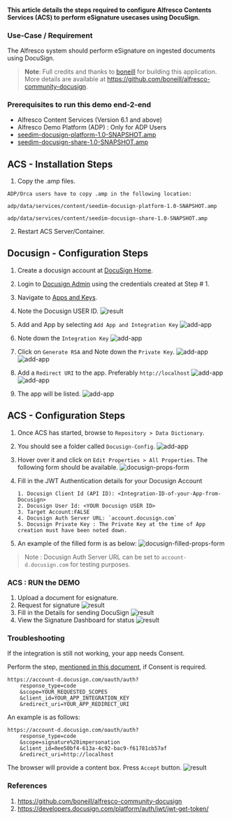 #### This article details the steps required to configure Alfresco Contents Services (ACS) to perform eSignature usecases using DocuSign.

### Use-Case / Requirement
The Alfresco system should perform eSignature on ingested documents using DocuSign.

> **Note**: Full credits and thanks to [boneill](https://github.com/boneill) for building this application. More details are available at https://github.com/boneill/alfresco-community-docusign.

### Prerequisites to run this demo end-2-end

* Alfresco Content Services (Version 6.1 and above)
* Alfresco Demo Platform (ADP) : Only for ADP Users
* [seedim-docusign-platform-1.0-SNAPSHOT.amp](assets/seedim-docusign-platform-1.0-SNAPSHOT.amp)
* [seedim-docusign-share-1.0-SNAPSHOT.amp](assets/seedim-docusign-share-1.0-SNAPSHOT.amp)
  
## ACS - Installation Steps

1. Copy the .amp files.
```
ADP/Orca users have to copy .amp in the following location:

adp/data/services/content/seedim-docusign-platform-1.0-SNAPSHOT.amp

adp/data/services/content/seedim-docusign-share-1.0-SNAPSHOT.amp

```
2. Restart ACS Server/Container.

## Docusign - Configuration Steps

1. Create a docusign account at [DocuSign Home](https://account.docusign.com/#/username).
2. Login to [Docusign Admin](https://admindemo.docusign.com/admin-dashboard) using the credentials created at Step # 1.
3. Navigate to [Apps and Keys](https://admindemo.docusign.com/apps-and-keys).
4. Note the Docusign USER ID.
![result](assets/1.png)
5. Add and App by selecting `Add App and Integration Key`
![add-app](assets/2.png)
6. Note down the `Integration Key`
![add-app](assets/3.png)

7. Click on `Generate RSA` and Note down the `Private Key`.
![add-app](assets/4.png)
![add-app](assets/5.png)

8. Add a `Redirect URI` to the app. Preferably `http://localhost`
![add-app](assets/6.png)
![add-app](assets/7.png)

9.  The app will be listed.
![add-app](assets/8.png)


## ACS - Configuration Steps

1. Once ACS has started, browse to `Repository > Data Dictionary`.
2. You should see a folder called `Docusign-Config`. 
![add-app](assets/9.png)

3. Hover over it and click on `Edit Properties > All Properties`. The following form should be available.
![docusign-props-form](assets/10.png)
4. Fill in the JWT Authentication details for your Docusign Account


    ```
    1. Docusign Client Id (API ID): <Integration-ID-of-your-App-from-Docusign>
    2. Docusign User Id: <YOUR Docusign USER ID>
    3. Target Account:FALSE
    4. Docusign Auth Server URL: `account.docusign.com`
    5. Docusign Private Key : The Private Key at the time of App creation must have been noted down.
    ```
5. An example of the filled form is as below:
![docusign-filled-props-form](assets/11.png)

> Note : Docusign Auth Server URL can be set to `account-d.docusign.com` for testing purposes.

### ACS : RUN the DEMO
1. Upload a document for esignature.
2. Request for signature
![result](assets/12.png)
3. Fill in the Details for sending DocuSign
![result](assets/13.png)
4. View the Signature Dashboard for status
![result](assets/14.png)

### Troubleshooting

If the integration is still not working, your app needs Consent.

Perform the step, [mentioned in this document](https://developers.docusign.com/platform/auth/jwt/jwt-get-token/), if Consent is required.

```
https://account-d.docusign.com/oauth/auth?
    response_type=code
    &scope=YOUR_REQUESTED_SCOPES
    &client_id=YOUR_APP_INTEGRATION_KEY
    &redirect_uri=YOUR_APP_REDIRECT_URI
```
An example is as follows:
```
https://account-d.docusign.com/oauth/auth?
    response_type=code
    &scope=signature%20impersonation
    &client_id=0ee50bf4-613a-4c92-bac9-f61781cb57af
    &redirect_uri=http://localhost
```
The browser will provide a content box. Press `Accept` button.
![result](assets/15.png)


### References
1. https://github.com/boneill/alfresco-community-docusign
2. https://developers.docusign.com/platform/auth/jwt/jwt-get-token/